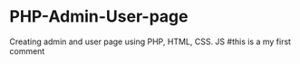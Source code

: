 # PHP-Admin-User-page
Creating admin and user page using PHP, HTML, CSS. JS
#this is a my first comment
